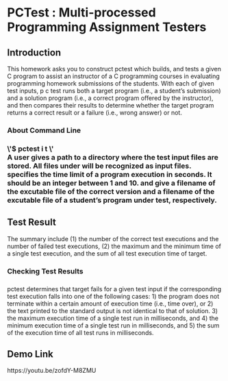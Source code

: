 # PCTest : Multi-processed Programming Assignment Testers


<h2> Introduction </h2>
<div>
This homework asks you to construct pctest which builds, and tests a given C program to assist an instructor of a C programming courses in evaluating programming homework submissions of the students. With each of given test inputs, p c test runs both a target program (i.e., a student’s submission) and a solution program (i.e., a correct program offered by the instructor), and then compares their results to determine whether the target program returns a correct result or a failure (i.e., wrong answer) or not.
 </div>
 

<h3> About Command Line <h3>
<div>
  \'$ pctest i <testdir> t <timeout> <solution> <target> \'
</div>
<div>  A user gives <testdir> a path to a directory where the test input files are stored. All files under <testdir> will be recognized as input files. <timeout> specifies the time limit of a program execution in seconds. It should be an integer between 1 and 10. <solution> and <target> give a filename of the excutable file of the correct version and a filename of the excutable file of a student’s program under test, respectively.
</div>
 
 
<h2> Test Result </h2>
<div>
The summary include (1) the number of the correct test executions and the number of failed test executions, (2) the maximum and the minimum time of a single test execution, and the sum of all test execution time of target.
</div>

 <div>
  <h3> Checking Test Results <h3>
</div>
   
<div>
 pctest determines that target fails for a given test input if the corresponding test execution falls into one of the following cases:
  1) the program does not terminate within a certain amount of execution time (i.e., time over), or
  2) the text printed to the standard output is not identical to that of solution.
  3) the maximum execution time of a single test run in milliseconds, and
  4) the minimum execution time of a single test run in milliseconds, and
  5) the sum of the execution time of all test runs in milliseconds.
 </div>

<h2> Demo Link </h2>
https://youtu.be/zofdY-M8ZMU
